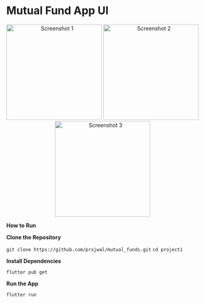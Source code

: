 # Mutual Fund App UI

<p align="center">
  <img src="https://github.com/user-attachments/assets/17ec0715-6b95-4745-807a-93829af05ecf" alt="Screenshot 1" width="250" />
  <img src="https://github.com/user-attachments/assets/2bd5a6fc-e56b-46b8-94ed-b625a170bbf9" alt="Screenshot 2" width="250" />
  <img src="https://github.com/user-attachments/assets/db4836f7-5354-4c63-8995-627fdd8d14d6" alt="Screenshot 3" width="250" />
</p>


**How to Run**

**Clone the Repository**
   
   `git clone https://github.com/prxjwal/mutual_funds.git`
   `cd project1`

**Install Dependencies**

   `flutter pub get`

**Run the App**

  `flutter run`
